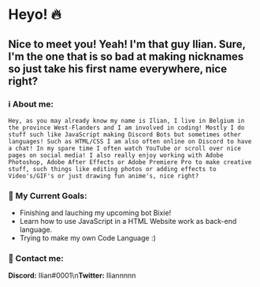 # Heyo! 🔥

## Nice to meet you! Yeah! I'm that guy Ilian. Sure, I'm the one that is so bad at making nicknames so just take his first name everywhere, nice right?

### ℹ️ About me:
`Hey, as you may already know my name is Ilian, I live in Belgium in the province West-Flanders and I am involved in
coding! Mostly I do stuff such like JavaScript making Discord Bots but sometimes other languages! Such as HTML/CSS
I am also often online on Discord to have a chat! In my spare time I often watch
YouTube or scroll over nice pages on social media! I also really enjoy working
with Adobe Photoshop, Adobe After Effects or Adobe Premiere Pro
to make creative stuff, such things like editing photos or adding effects to Video's/GIF's
or just drawing fun anime's, nice right?`

### 🔮 My Current Goals: 
- Finishing and lauching my upcoming bot Bixie!
- Learn how to use JavaScript in a HTML Website work as back-end language.
- Trying to make my own Code Language :)

### 📱 Contact me:
**Discord:** Ilian#0001\n**Twitter:** Iliannnnn

